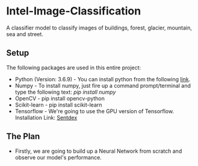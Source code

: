 # Intel-Image-Classification
A classifier model to classify images of buildings, forest, glacier, mountain, sea and street.

## Setup
The following packages are used in this entire project:
* Python (Version: 3.6.9) - You can install python from the following [link](https://www.python.org/downloads/).
* Numpy - To install numpy, just fire up a command prompt/terminal and type the following text: *pip install numpy*
* OpenCV - pip install opencv-python
* Scikit-learn - pip install scikit-learn
* Tensorflow - We're going to use the GPU version of Tensorflow. Installation Link: [Sentdex](https://pythonprogramming.net/how-to-cuda-gpu-tensorflow-deep-learning-tutorial/)

## The Plan

* Firstly, we are going to build up a Neural Network from scratch and observe our model's performance.
